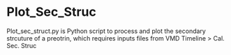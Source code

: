 # Plot_Sec_Struc
Plot_sec_struct.py is Python script to process and plot the secondary strcuture of a preotrin, which requires inputs files from VMD Timeline > Cal. Sec. Struc
